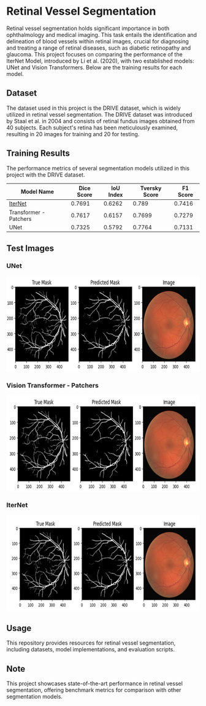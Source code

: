 

# Retinal Vessel Segmentation

Retinal vessel segmentation holds significant importance in both ophthalmology and medical imaging. This task entails the identification and delineation of blood vessels within retinal images, crucial for diagnosing and treating a range of retinal diseases, such as diabetic retinopathy and glaucoma. This project focuses on comparing the performance of the IterNet Model, introduced by Li et al. (2020), with two established models: UNet and Vision Transformers. Below are the training results for each model.

## Dataset

The dataset used in this project is the DRIVE dataset, which is widely utilized in retinal vessel segmentation. The DRIVE dataset was introduced by Staal et al. in 2004 and consists of retinal fundus images obtained from 40 subjects. Each subject's retina has been meticulously examined, resulting in 20 images for training and 20 for testing. 

## Training Results

The performance metrics of several segmentation models utilized in this project with the DRIVE dataset.

| Model Name                                       | Dice Score | IoU Index | Tversky Score | F1 Score |
|--------------------------------------------------|------------|-----------|---------------|----------|
| [IterNet](https://github.com/conscienceli/IterNet) | 0.7691     | 0.6262    | 0.789         | 0.7416   |
| Transformer - Patchers                           | 0.7617     | 0.6157    | 0.7699        | 0.7279   |
| UNet                                             | 0.7325     | 0.5792    | 0.7764        | 0.7131   |



## Test Images

### UNet

<img src="images/image_UNet.png" alt="Image 1" width="800" height="250" title="UNet"> 

### Vision Transformer - Patchers

<img src="images/image_ViT.png" alt="Image 2" width="800" height="250" title="Vision Transformer - Patchers">

### IterNet

<img src="images/image_IterNet.png" alt="Image 2" width="800" height="250" title="                                              IterNet">

## Usage

This repository provides resources for retinal vessel segmentation, including datasets, model implementations, and evaluation scripts. 

## Note

This project showcases state-of-the-art performance in retinal vessel segmentation, offering benchmark metrics for comparison with other segmentation models. 
